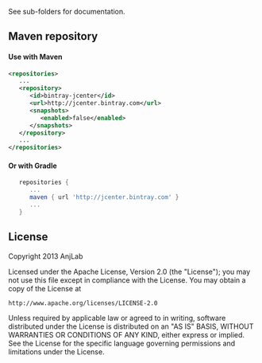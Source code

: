 See sub-folders for documentation.

## Maven repository

#### Use with Maven
``` xml
<repositories>
   ...
   <repository>
      <id>bintray-jcenter</id>
      <url>http://jcenter.bintray.com</url>
      <snapshots>
         <enabled>false</enabled>
      </snapshots>
   </repository>
   ...
</repositories>
```

#### Or with Gradle
```groovy
   repositories {
      ...
      maven { url 'http://jcenter.bintray.com' }
      ...
   }
```

## License

Copyright 2013 AnjLab

Licensed under the Apache License, Version 2.0 (the "License");
you may not use this file except in compliance with the License.
You may obtain a copy of the License at

    http://www.apache.org/licenses/LICENSE-2.0

Unless required by applicable law or agreed to in writing, software
distributed under the License is distributed on an "AS IS" BASIS,
WITHOUT WARRANTIES OR CONDITIONS OF ANY KIND, either express or implied.
See the License for the specific language governing permissions and
limitations under the License.
